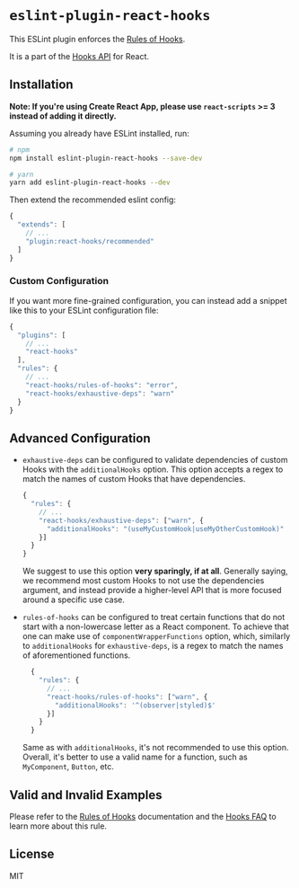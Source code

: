 # `eslint-plugin-react-hooks`

This ESLint plugin enforces the [Rules of Hooks](https://reactjs.org/docs/hooks-rules.html).

It is a part of the [Hooks API](https://reactjs.org/docs/hooks-intro.html) for React.

## Installation

**Note: If you're using Create React App, please use `react-scripts` >= 3 instead of adding it directly.**

Assuming you already have ESLint installed, run:

```sh
# npm
npm install eslint-plugin-react-hooks --save-dev

# yarn
yarn add eslint-plugin-react-hooks --dev
```

Then extend the recommended eslint config:

```js
{
  "extends": [
    // ...
    "plugin:react-hooks/recommended"
  ]
}
```

### Custom Configuration

If you want more fine-grained configuration, you can instead add a snippet like this to your ESLint configuration file:

```js
{
  "plugins": [
    // ...
    "react-hooks"
  ],
  "rules": {
    // ...
    "react-hooks/rules-of-hooks": "error",
    "react-hooks/exhaustive-deps": "warn"
  }
}
```


## Advanced Configuration

- `exhaustive-deps` can be configured to validate dependencies of custom Hooks with the `additionalHooks` option.
This option accepts a regex to match the names of custom Hooks that have dependencies.
    
    ```js
    {
      "rules": {
        // ...
        "react-hooks/exhaustive-deps": ["warn", {
          "additionalHooks": "(useMyCustomHook|useMyOtherCustomHook)"
        }]
      }
    }
    ```
    
    We suggest to use this option **very sparingly, if at all**. Generally saying, we recommend most custom Hooks to not use the dependencies argument, and instead provide a higher-level API that is more focused around a specific use case.

- `rules-of-hooks` can be configured to treat certain functions that do not start with a non-lowercase letter as a React component. 
To achieve that one can make use of `componentWrapperFunctions` option, which, similarly to `additionalHooks` for `exhaustive-deps`, is a regex to match the names of aforementioned functions.

  ```js
    {
      "rules": {
        // ...
        "react-hooks/rules-of-hooks": ["warn", {
          "additionalHooks": '^(observer|styled)$'
        }]
      }
    }
  ```
  
  Same as with `additionalHooks`, it's not recommended to use this option. Overall, it's better to use a valid name for a function, such as `MyComponent`, `Button`, etc.
 
## Valid and Invalid Examples

Please refer to the [Rules of Hooks](https://reactjs.org/docs/hooks-rules.html) documentation and the [Hooks FAQ](https://reactjs.org/docs/hooks-faq.html#what-exactly-do-the-lint-rules-enforce) to learn more about this rule.

## License

MIT
